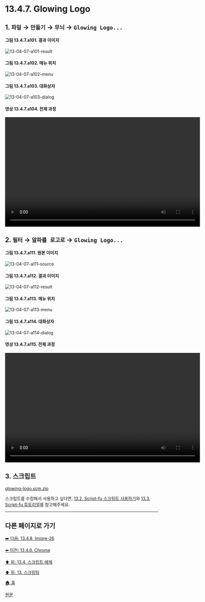 # 13.4.7. Glowing Logo

## 1. `파일` → `만들기` → `무늬` → `Glowing Logo...`

#### 그림 13.4.7.a101. 결과 이미지
![13-04-07-a101-result](https://github.com/wonder13662/gimp/assets/15767104/bf243586-706c-4989-b40d-a15f9133daa0)

#### 그림 13.4.7.a102. 메뉴 위치
![13-04-07-a102-menu](https://github.com/wonder13662/gimp/assets/15767104/df08747d-b03d-41d8-bcdb-3d9ee6f217cd)

#### 그림 13.4.7.a103. 대화상자
![13-04-07-a103-dialog](https://github.com/wonder13662/gimp/assets/15767104/ccac28b7-1a62-4737-bece-a0e887a4b4ec)

#### 영상 13.4.7.a104. 전체 과정
<video controls="controls" width="640" height="360" src="https://github.com/wonder13662/gimp/assets/15767104/bf0d0534-1b63-4977-8249-350d3d5161d3"></video>

## 2. `필터` → `알파를 로고로` → `Glowing Logo...`

#### 그림 13.4.7.a111. 원본 이미지
![13-04-07-a111-source](https://github.com/wonder13662/gimp/assets/15767104/f340af75-4a7a-452a-8400-1c2714b4080f)

#### 그림 13.4.7.a112. 결과 이미지
![13-04-07-a112-result](https://github.com/wonder13662/gimp/assets/15767104/8f092da9-0d6c-4da0-ad24-49630cef5a23)

#### 그림 13.4.7.a113. 메뉴 위치
![13-04-07-a113-menu](https://github.com/wonder13662/gimp/assets/15767104/645c2da8-12af-4665-a0f0-0ef31ee5e286)

#### 그림 13.4.7.a114. 대화상자
![13-04-07-a114-dialog](https://github.com/wonder13662/gimp/assets/15767104/aa886b35-075c-4b4a-b377-a7c7e4780622)

#### 영상 13.4.7.a115. 전체 과정
<video controls="controls" width="640" height="360" src="https://github.com/wonder13662/gimp/assets/15767104/861c49d0-9ef0-4d66-8b65-5bc71bed9d10"></video>

## 3. 스크립트
[glowing-logo.scm.zip](https://github.com/wonder13662/gimp/files/14737248/glowing-logo.scm.zip)

스크립트를 수정해서 사용하고 싶다면, [13.2. Script-fu 스크립트 사용하기](./13-02-00-using-script-fu-scripts.md)와 [13.3. Script-fu 튜토리얼](./13-03-00-a-script-fu-tutorial.md)를 참고해주세요.

***

## 다른 페이지로 가기
[➡️ 다음: 13.4.8. Imigre-26](./13-04-08-Imigre_26.md)

[⬅️ 이전: 13.4.6. Chrome](./13-04-06-chrome_logo.md)

[⬆️ 위: 13.4. 스크립트 예제](./13-04-00-script_examples.md)

[⬆️ 위: 13. 스크립팅](./13-00-scripting.md)

[🏠 홈](./00-home.md)

[원문](https://docs.gimp.org/2.10/ko/gimp-using-text.html#idm7428)
